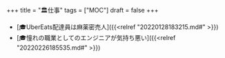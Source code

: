 +++
title = "🏛仕事"
tags = ["MOC"]
draft = false
+++

-   [🎓UberEats配達員は麻薬密売人]({{<relref "20220128183215.md#" >}})
-   [🎓憧れの職業としてのエンジニアが気持ち悪い]({{<relref "20220226185535.md#" >}})
